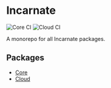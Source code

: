 # Incarnate

![Core CI](https://github.com/resistdesign/incarnate-complete/workflows/Core%20CI/badge.svg)
![Cloud CI](https://github.com/resistdesign/incarnate-complete/workflows/Cloud%20CI/badge.svg)

A monorepo for all Incarnate packages.

## Packages

- [Core](packages/core)
- [Cloud](packages/cloud)
